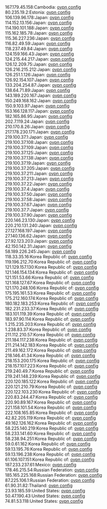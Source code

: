 167.179.45.158:Cambodia: [ovpn config](vpn/167_179_45_158.ovpn)  
80.235.19.2:Estonia: [ovpn config](vpn/80_235_19_2.ovpn)  
106.139.96.178:Japan: [ovpn config](vpn/106_139_96_178.ovpn)  
114.152.13.156:Japan: [ovpn config](vpn/114_152_13_156.ovpn)  
114.190.101.188:Japan: [ovpn config](vpn/114_190_101_188.ovpn)  
115.162.185.78:Japan: [ovpn config](vpn/115_162_185_78.ovpn)  
115.36.227.236:Japan: [ovpn config](vpn/115_36_227_236.ovpn)  
116.82.49.59:Japan: [ovpn config](vpn/116_82_49_59.ovpn)  
118.237.49.84:Japan: [ovpn config](vpn/118_237_49_84.ovpn)  
124.159.166.43:Japan: [ovpn config](vpn/124_159_166_43.ovpn)  
124.215.44.217:Japan: [ovpn config](vpn/124_215_44_217.ovpn)  
126.12.209.75:Japan: [ovpn config](vpn/126_12_209_75.ovpn)  
126.216.215.212:Japan: [ovpn config](vpn/126_216_215_212.ovpn)  
126.251.1.126:Japan: [ovpn config](vpn/126_251_1_126.ovpn)  
126.92.154.107:Japan: [ovpn config](vpn/126_92_154_107.ovpn)  
133.204.254.87:Japan: [ovpn config](vpn/133_204_254_87.ovpn)  
138.64.71.89:Japan: [ovpn config](vpn/138_64_71_89.ovpn)  
143.189.220.167:Japan: [ovpn config](vpn/143_189_220_167.ovpn)  
150.249.168.162:Japan: [ovpn config](vpn/150_249_168_162.ovpn)  
150.9.103.97:Japan: [ovpn config](vpn/150_9_103_97.ovpn)  
153.166.128.117:Japan: [ovpn config](vpn/153_166_128_117.ovpn)  
182.165.86.95:Japan: [ovpn config](vpn/182_165_86_95.ovpn)  
202.7.119.24:Japan: [ovpn config](vpn/202_7_119_24.ovpn)  
210.170.8.26:Japan: [ovpn config](vpn/210_170_8_26.ovpn)  
217.178.230.171:Japan: [ovpn config](vpn/217_178_230_171.ovpn)  
219.100.37.1:Japan: [ovpn config](vpn/219_100_37_1.ovpn)  
219.100.37.108:Japan: [ovpn config](vpn/219_100_37_108.ovpn)  
219.100.37.109:Japan: [ovpn config](vpn/219_100_37_109.ovpn)  
219.100.37.125:Japan: [ovpn config](vpn/219_100_37_125.ovpn)  
219.100.37.138:Japan: [ovpn config](vpn/219_100_37_138.ovpn)  
219.100.37.19:Japan: [ovpn config](vpn/219_100_37_19.ovpn)  
219.100.37.205:Japan: [ovpn config](vpn/219_100_37_205.ovpn)  
219.100.37.211:Japan: [ovpn config](vpn/219_100_37_211.ovpn)  
219.100.37.213:Japan: [ovpn config](vpn/219_100_37_213.ovpn)  
219.100.37.22:Japan: [ovpn config](vpn/219_100_37_22.ovpn)  
219.100.37.4:Japan: [ovpn config](vpn/219_100_37_4.ovpn)  
219.100.37.50:Japan: [ovpn config](vpn/219_100_37_50.ovpn)  
219.100.37.58:Japan: [ovpn config](vpn/219_100_37_58.ovpn)  
219.100.37.67:Japan: [ovpn config](vpn/219_100_37_67.ovpn)  
219.100.37.7:Japan: [ovpn config](vpn/219_100_37_7.ovpn)  
219.100.37.90:Japan: [ovpn config](vpn/219_100_37_90.ovpn)  
220.146.23.130:Japan: [ovpn config](vpn/220_146_23_130.ovpn)  
220.210.131.240:Japan: [ovpn config](vpn/220_210_131_240.ovpn)  
27.127.168.197:Japan: [ovpn config](vpn/27_127_168_197.ovpn)  
27.140.136.62:Japan: [ovpn config](vpn/27_140_136_62.ovpn)  
27.92.123.203:Japan: [ovpn config](vpn/27_92_123_203.ovpn)  
42.150.142.31:Japan: [ovpn config](vpn/42_150_142_31.ovpn)  
58.189.226.245:Japan: [ovpn config](vpn/58_189_226_245.ovpn)  
118.33.35.16:Korea Republic of: [ovpn config](vpn/118_33_35_16.ovpn)  
119.196.212.70:Korea Republic of: [ovpn config](vpn/119_196_212_70.ovpn)  
121.129.157.130:Korea Republic of: [ovpn config](vpn/121_129_157_130.ovpn)  
121.146.154.134:Korea Republic of: [ovpn config](vpn/121_146_154_134.ovpn)  
121.151.53.66:Korea Republic of: [ovpn config](vpn/121_151_53_66.ovpn)  
121.168.127.67:Korea Republic of: [ovpn config](vpn/121_168_127_67.ovpn)  
121.170.248.106:Korea Republic of: [ovpn config](vpn/121_170_248_106.ovpn)  
175.195.161.53:Korea Republic of: [ovpn config](vpn/175_195_161_53.ovpn)  
175.212.160.174:Korea Republic of: [ovpn config](vpn/175_212_160_174.ovpn)  
180.182.183.253:Korea Republic of: [ovpn config](vpn/180_182_183_253.ovpn)  
182.231.233.37:Korea Republic of: [ovpn config](vpn/182_231_233_37.ovpn)  
183.101.119.39:Korea Republic of: [ovpn config](vpn/183_101_119_39.ovpn)  
183.97.90.114:Korea Republic of: [ovpn config](vpn/183_97_90_114.ovpn)  
1.215.235.203:Korea Republic of: [ovpn config](vpn/1_215_235_203.ovpn)  
1.238.83.37:Korea Republic of: [ovpn config](vpn/1_238_83_37.ovpn)  
211.112.210.57:Korea Republic of: [ovpn config](vpn/211_112_210_57.ovpn)  
211.184.117.238:Korea Republic of: [ovpn config](vpn/211_184_117_238.ovpn)  
211.214.142.183:Korea Republic of: [ovpn config](vpn/211_214_142_183.ovpn)  
211.49.162.172:Korea Republic of: [ovpn config](vpn/211_49_162_172.ovpn)  
218.146.41.34:Korea Republic of: [ovpn config](vpn/218_146_41_34.ovpn)  
218.153.200.175:Korea Republic of: [ovpn config](vpn/218_153_200_175.ovpn)  
218.157.107.223:Korea Republic of: [ovpn config](vpn/218_157_107_223.ovpn)  
219.240.49.7:Korea Republic of: [ovpn config](vpn/219_240_49_7.ovpn)  
219.241.148.239:Korea Republic of: [ovpn config](vpn/219_241_148_239.ovpn)  
220.120.185.122:Korea Republic of: [ovpn config](vpn/220_120_185_122.ovpn)  
220.121.210.79:Korea Republic of: [ovpn config](vpn/220_121_210_79.ovpn)  
220.122.103.230:Korea Republic of: [ovpn config](vpn/220_122_103_230.ovpn)  
220.83.244.47:Korea Republic of: [ovpn config](vpn/220_83_244_47.ovpn)  
220.90.89.167:Korea Republic of: [ovpn config](vpn/220_90_89_167.ovpn)  
221.158.101.54:Korea Republic of: [ovpn config](vpn/221_158_101_54.ovpn)  
222.108.165.85:Korea Republic of: [ovpn config](vpn/222_108_165_85.ovpn)  
42.82.205.119:Korea Republic of: [ovpn config](vpn/42_82_205_119.ovpn)  
49.162.126.162:Korea Republic of: [ovpn config](vpn/49_162_126_162.ovpn)  
58.225.140.219:Korea Republic of: [ovpn config](vpn/58_225_140_219.ovpn)  
58.233.141.60:Korea Republic of: [ovpn config](vpn/58_233_141_60.ovpn)  
58.238.94.251:Korea Republic of: [ovpn config](vpn/58_238_94_251.ovpn)  
59.0.61.162:Korea Republic of: [ovpn config](vpn/59_0_61_162.ovpn)  
59.13.195.76:Korea Republic of: [ovpn config](vpn/59_13_195_76.ovpn)  
59.13.196.238:Korea Republic of: [ovpn config](vpn/59_13_196_238.ovpn)  
61.106.107.151:Korea Republic of: [ovpn config](vpn/61_106_107_151.ovpn)  
187.233.237.61:Mexico: [ovpn config](vpn/187_233_237_61.ovpn)  
178.46.215.54:Russian Federation: [ovpn config](vpn/178_46_215_54.ovpn)  
185.165.225.168:Russian Federation: [ovpn config](vpn/185_165_225_168.ovpn)  
87.225.106.1:Russian Federation: [ovpn config](vpn/87_225_106_1.ovpn)  
61.90.31.82:Thailand: [ovpn config](vpn/61_90_31_82.ovpn)  
23.93.185.59:United States: [ovpn config](vpn/23_93_185_59.ovpn)  
50.47.190.43:United States: [ovpn config](vpn/50_47_190_43.ovpn)  
74.81.53.118:United States: [ovpn config](vpn/74_81_53_118.ovpn)  
